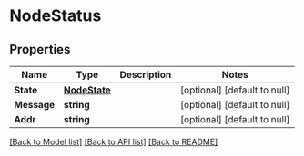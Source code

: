 # NodeStatus

## Properties
Name | Type | Description | Notes
------------ | ------------- | ------------- | -------------
**State** | [**NodeState**](NodeState.md) |  | [optional] [default to null]
**Message** | **string** |  | [optional] [default to null]
**Addr** | **string** |  | [optional] [default to null]

[[Back to Model list]](../README.md#documentation-for-models) [[Back to API list]](../README.md#documentation-for-api-endpoints) [[Back to README]](../README.md)


